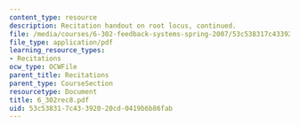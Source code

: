 ```yaml
---
content_type: resource
description: Recitation handout on root locus, continued.
file: /media/courses/6-302-feedback-systems-spring-2007/53c538317c43392020cd0419b6b86fab_6_302rec8.pdf
file_type: application/pdf
learning_resource_types:
- Recitations
ocw_type: OCWFile
parent_title: Recitations
parent_type: CourseSection
resourcetype: Document
title: 6_302rec8.pdf
uid: 53c53831-7c43-3920-20cd-0419b6b86fab
---
```

